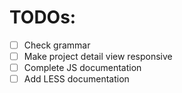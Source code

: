 # TODOs:

- [ ] Check grammar
- [ ] Make project detail view responsive
- [ ] Complete JS documentation
- [ ] Add LESS documentation
